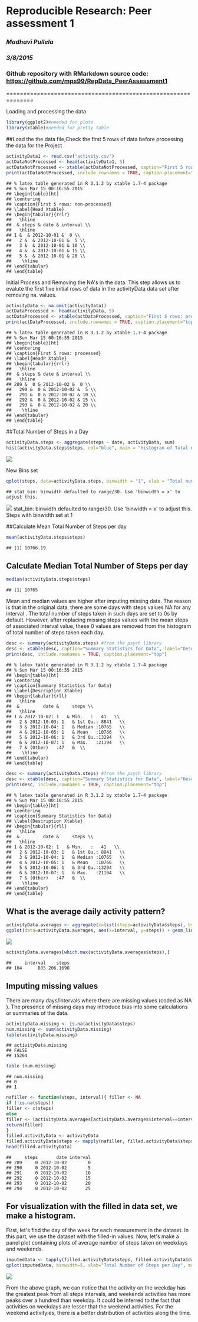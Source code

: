# Reproducible Research: Peer assessment 1
### *Madhavi Pullela*
### *3/8/2015*
### Github repository with RMarkdown source code: https://github.com/mps99/RepData_PeerAssessment1
==============================================================
  
  Loading and processing the data

```r
library(ggplot2)#needed for plots
library(xtable)#needed for pretty table
```

##Load the the data file,Check the first 5 rows of data before processing the data for the Project


```r
activityData1 <- read.csv("activity.csv")
actDataNotProcessed <- head(activityData1, 5)
actDataNotProcessed <- xtable(actDataNotProcessed, caption="First 5 rows: non-processed", label="Head Xtable", digits=1)
print(actDataNotProcessed, include.rownames = TRUE, caption.placement="top")
```

```
## % latex table generated in R 3.1.2 by xtable 1.7-4 package
## % Sun Mar 15 00:16:55 2015
## \begin{table}[ht]
## \centering
## \caption{First 5 rows: non-processed} 
## \label{Head Xtable}
## \begin{tabular}{rrlr}
##   \hline
##  & steps & date & interval \\ 
##   \hline
## 1 &  & 2012-10-01 &  0 \\ 
##   2 &  & 2012-10-01 &  5 \\ 
##   3 &  & 2012-10-01 & 10 \\ 
##   4 &  & 2012-10-01 & 15 \\ 
##   5 &  & 2012-10-01 & 20 \\ 
##    \hline
## \end{tabular}
## \end{table}
```
Initial Process and Removing the NA's in the data.
This step allows us to evalute the first five initial rows of data in the activityData data set after removing na. values.


```r
activityData <- na.omit(activityData1)
actDataProcessed <- head(activityData, 5)
actDataProcessed <- xtable(actDataProcessed, caption="First 5 rows: processed", label="HeadP Xtable", digits=1)
print(actDataProcessed, include.rownames = TRUE, caption.placement="top")
```

```
## % latex table generated in R 3.1.2 by xtable 1.7-4 package
## % Sun Mar 15 00:16:55 2015
## \begin{table}[ht]
## \centering
## \caption{First 5 rows: processed} 
## \label{HeadP Xtable}
## \begin{tabular}{rrlr}
##   \hline
##  & steps & date & interval \\ 
##   \hline
## 289 &  0 & 2012-10-02 &  0 \\ 
##   290 &  0 & 2012-10-02 &  5 \\ 
##   291 &  0 & 2012-10-02 & 10 \\ 
##   292 &  0 & 2012-10-02 & 15 \\ 
##   293 &  0 & 2012-10-02 & 20 \\ 
##    \hline
## \end{tabular}
## \end{table}
```

##Total Number of Steps in a Day

```r
activityData.steps <- aggregate(steps ~ date, activityData, sum)
hist(activityData.steps$steps, col="blue", main = "Histogram of Total # Steps Taken Each Day", xlab="Total Number of Steps in a Day")
```

![](PA1_template_files/figure-html/unnamed-chunk-4-1.png) 

New Bins set

```r
qplot(steps, data=activityData.steps, binwidth = "1", xlab = "Total number of steps taken each day",  main = "Steps with binwidth set at 1", na.rm=TRUE) +  geom_histogram(colour="black", aes(fill = ..count..)) 
```

```
## stat_bin: binwidth defaulted to range/30. Use 'binwidth = x' to adjust this.
```

![](PA1_template_files/figure-html/unnamed-chunk-5-1.png) 
stat_bin: binwidth defaulted to range/30. Use 'binwidth = x' to adjust this.
Steps with binwidth set at 1

##Calculate Mean Total Number of Steps per day

```r
mean(activityData.steps$steps)
```

```
## [1] 10766.19
```
## Calculate Median Total Number of Steps per day

```r
median(activityData.steps$steps)
```

```
## [1] 10765
```
Mean and median values are higher after imputing missing data. The reason is that in the original data, there are some days with  steps  values  NA  for any  interval . The total number of steps taken in such days are set to 0s by default. However, after replacing missing  steps  values with the mean  steps  of associated  interval  value, these 0 values are removed from the histogram of total number of steps taken each day.



```r
desc <- summary(activityData.steps) #from the psych library
desc <- xtable(desc, caption="Summary Statistics for Data", label="Description Xtable", digits=1)
print(desc, include.rownames = TRUE, caption.placement="top")
```

```
## % latex table generated in R 3.1.2 by xtable 1.7-4 package
## % Sun Mar 15 00:16:55 2015
## \begin{table}[ht]
## \centering
## \caption{Summary Statistics for Data} 
## \label{Description Xtable}
## \begin{tabular}{rll}
##   \hline
##  &         date &     steps \\ 
##   \hline
## 1 & 2012-10-02: 1   & Min.   :   41   \\ 
##   2 & 2012-10-03: 1   & 1st Qu.: 8841   \\ 
##   3 & 2012-10-04: 1   & Median :10765   \\ 
##   4 & 2012-10-05: 1   & Mean   :10766   \\ 
##   5 & 2012-10-06: 1   & 3rd Qu.:13294   \\ 
##   6 & 2012-10-07: 1   & Max.   :21194   \\ 
##   7 & (Other)   :47   &  \\ 
##    \hline
## \end{tabular}
## \end{table}
```

```r
desc <- summary(activityData.steps) #from the psych library
desc <- xtable(desc, caption="Summary Statistics for Data", label="Description Xtable", digits=1)
print(desc, include.rownames = TRUE, caption.placement="top")
```

```
## % latex table generated in R 3.1.2 by xtable 1.7-4 package
## % Sun Mar 15 00:16:55 2015
## \begin{table}[ht]
## \centering
## \caption{Summary Statistics for Data} 
## \label{Description Xtable}
## \begin{tabular}{rll}
##   \hline
##  &         date &     steps \\ 
##   \hline
## 1 & 2012-10-02: 1   & Min.   :   41   \\ 
##   2 & 2012-10-03: 1   & 1st Qu.: 8841   \\ 
##   3 & 2012-10-04: 1   & Median :10765   \\ 
##   4 & 2012-10-05: 1   & Mean   :10766   \\ 
##   5 & 2012-10-06: 1   & 3rd Qu.:13294   \\ 
##   6 & 2012-10-07: 1   & Max.   :21194   \\ 
##   7 & (Other)   :47   &  \\ 
##    \hline
## \end{tabular}
## \end{table}
```
## What is the average daily activity pattern?


```r
activityData.averages <- aggregate(x=list(steps=activityData$steps), by=list(interval=activityData$interval), FUN=mean)
ggplot(data=activityData.averages, aes(x=interval, y=steps)) + geom_line() + xlab("Intervals set at 5 minutes") + ylab("Average of steps taken")
```

![](PA1_template_files/figure-html/unnamed-chunk-9-1.png) 

```r
activityData.averages[which.max(activityData.averages$steps),]
```

```
##     interval    steps
## 104      835 206.1698
```
## Imputing missing values

There are many days/intervals where there are missing values (coded as  NA ). The presence of missing days may introduce bias into some calculations or summaries of the data.


```r
activityData.missing <- is.na(activityData$steps)
num.missing <- sum(activityData.missing)
table(activityData.missing)
```

```
## activityData.missing
## FALSE 
## 15264
```

```r
table (num.missing)
```

```
## num.missing
## 0 
## 1
```


```r
nafiller <- function(steps, interval){ filler <- NA
if (!is.na(steps))
filler <- c(steps)
else
filler <- (activityData.averages[activityData.averages$interval==interval, "steps"])
return(filler)
}
filled.activityData <- activityData
filled.activityData$steps <- mapply(nafiller, filled.activityData$steps, filled.activityData$interval)
head(filled.activityData)
```

```
##     steps       date interval
## 289     0 2012-10-02        0
## 290     0 2012-10-02        5
## 291     0 2012-10-02       10
## 292     0 2012-10-02       15
## 293     0 2012-10-02       20
## 294     0 2012-10-02       25
```

## For visualization with the filled in data set, we make a histogram.
First, let's find the day of the week for each measurement in the dataset. In this part, we use the dataset with the filled-in values.
Now, let's make a panel plot containing plots of average number of steps taken on weekdays and weekends.


```r
imputedData <- tapply(filled.activityData$steps, filled.activityData$date)
qplot(imputedData, binwidth=5, xlab="Total Number of Steps per Day", main="Total Number of Steps per Day After Imputation" )
```

![](PA1_template_files/figure-html/unnamed-chunk-12-1.png) 

From the above graph, we can notice that the activity on the weekday has the greatest peak from all steps intervals, and weekends activities has more peaks over a hundred than weekday. It could be inferred to the fact that activities on weekdays are lesser that the weekend activities. For the weekend activityies, there is a better distribution of activities along the time.
